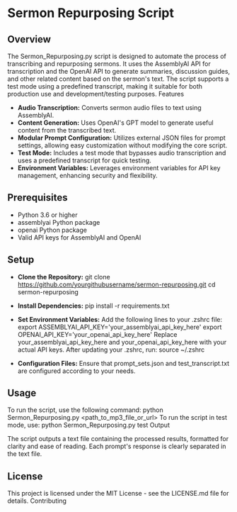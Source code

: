 # Sermon Repurposing Script
## Overview

The Sermon_Repurposing.py script is designed to automate the process of transcribing and repurposing sermons. It uses the AssemblyAI API for transcription and the OpenAI API to generate summaries, discussion guides, and other related content based on the sermon's text. The script supports a test mode using a predefined transcript, making it suitable for both production use and development/testing purposes.
Features

- **Audio Transcription:** Converts sermon audio files to text using AssemblyAI.
- **Content Generation:** Uses OpenAI's GPT model to generate useful content from the transcribed text.
- **Modular Prompt Configuration:** Utilizes external JSON files for prompt settings, allowing easy customization without modifying the core script.
- **Test Mode:** Includes a test mode that bypasses audio transcription and uses a predefined transcript for quick testing.
- **Environment Variables:** Leverages environment variables for API key management, enhancing security and flexibility.

## Prerequisites

- Python 3.6 or higher
- assemblyai Python package
- openai Python package
- Valid API keys for AssemblyAI and OpenAI

## Setup

- **Clone the Repository:**
    git clone https://github.com/yourgithubusername/sermon-repurposing.git
    cd sermon-repurposing

- **Install Dependencies:**
    pip install -r requirements.txt

- **Set Environment Variables:**
    Add the following lines to your .zshrc file:
    export ASSEMBLYAI_API_KEY='your_assemblyai_api_key_here'
    export OPENAI_API_KEY='your_openai_api_key_here'
    Replace your_assemblyai_api_key_here and your_openai_api_key_here with your actual API keys. After updating your .zshrc, run:
    source ~/.zshrc

- **Configuration Files:**
    Ensure that prompt_sets.json and test_transcript.txt are configured according to your needs.

## Usage

To run the script, use the following command:
python Sermon_Repurposing.py <path_to_mp3_file_or_url>
To run the script in test mode, use:
python Sermon_Repurposing.py test
Output

The script outputs a text file containing the processed results, formatted for clarity and ease of reading. Each prompt's response is clearly separated in the text file.

## License

This project is licensed under the MIT License - see the LICENSE.md file for details.
Contributing